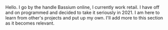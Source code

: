 Hello.
I go by the handle Bassium online, I currently work retail.  I have off and on programmed and decided to take it seriously in 2021.
I am here to learn from other's projects and put up my own.  I'll add more to this section as it becomes relevant.
